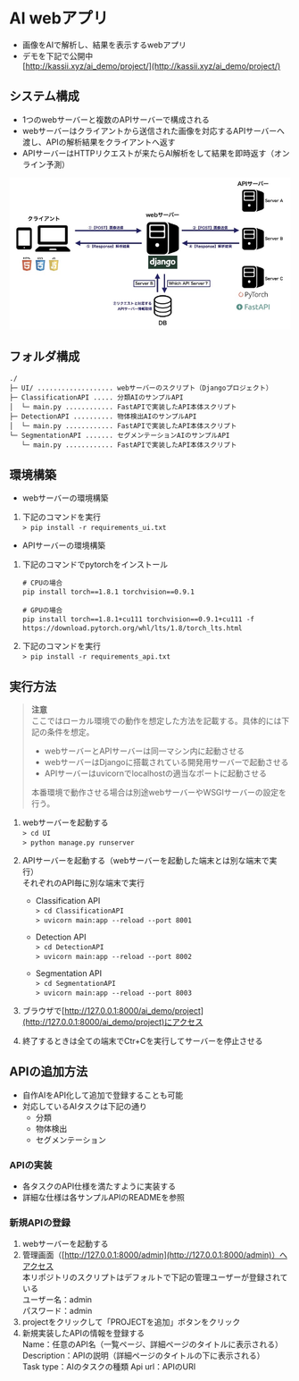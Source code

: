 # AI webアプリ  
* 画像をAIで解析し、結果を表示するwebアプリ  
* デモを下記で公開中  
  [http://kassii.xyz/ai_demo/project/](http://kassii.xyz/ai_demo/project/)

## システム構成  
* 1つのwebサーバーと複数のAPIサーバーで構成される  
* webサーバーはクライアントから送信された画像を対応するAPIサーバーへ渡し、APIの解析結果をクライアントへ返す  
* APIサーバーはHTTPリクエストが来たらAI解析をして結果を即時返す（オンライン予測）  
<img src="docs/system_image.jpg">

## フォルダ構成  
```
./
├─ UI/ ................... webサーバーのスクリプト（Djangoプロジェクト）  
├─ ClassificationAPI ..... 分類AIのサンプルAPI  
│  └─ main.py ............ FastAPIで実装したAPI本体スクリプト  
├─ DetectionAPI .......... 物体検出AIのサンプルAPI  
│  └─ main.py ............ FastAPIで実装したAPI本体スクリプト  
└─ SegmentationAPI ....... セグメンテーションAIのサンプルAPI  
   └─ main.py ............ FastAPIで実装したAPI本体スクリプト  
```

## 環境構築  
* webサーバーの環境構築  
1. 下記のコマンドを実行  
   `> pip install -r requirements_ui.txt`  

* APIサーバーの環境構築  
1. 下記のコマンドでpytorchをインストール  
   ```
   # CPUの場合  
   pip install torch==1.8.1 torchvision==0.9.1  

   # GPUの場合  
   pip install torch==1.8.1+cu111 torchvision==0.9.1+cu111 -f https://download.pytorch.org/whl/lts/1.8/torch_lts.html  
   ```

2. 下記のコマンドを実行  
   `> pip install -r requirements_api.txt`  


## 実行方法  
> **注意**  
> ここではローカル環境での動作を想定した方法を記載する。具体的には下記の条件を想定。  
> * webサーバーとAPIサーバーは同一マシン内に起動させる  
> * webサーバーはDjangoに搭載されている開発用サーバーで起動させる  
> * APIサーバーはuvicornでlocalhostの適当なポートに起動させる  
> 
> 本番環境で動作させる場合は別途webサーバーやWSGIサーバーの設定を行う。  
>

1. webサーバーを起動する  
   `> cd UI`  
   `> python manage.py runserver`  

2. APIサーバーを起動する（webサーバーを起動した端末とは別な端末で実行）  
   それぞれのAPI毎に別な端末で実行  
   * Classification API  
   `> cd ClassificationAPI`  
   `> uvicorn main:app --reload --port 8001`  

   * Detection API  
   `> cd DetectionAPI`  
   `> uvicorn main:app --reload --port 8002`  

   * Segmentation API  
   `> cd SegmentationAPI`  
   `> uvicorn main:app --reload --port 8003`  

3. ブラウザで[http://127.0.0.1:8000/ai_demo/project](http://127.0.0.1:8000/ai_demo/project)にアクセス  

4. 終了するときは全ての端末でCtr+Cを実行してサーバーを停止させる  

## APIの追加方法  
* 自作AIをAPI化して追加で登録することも可能  
* 対応しているAIタスクは下記の通り  
    * 分類  
    * 物体検出  
    * セグメンテーション  

### APIの実装  
* 各タスクのAPI仕様を満たすように実装する  
* 詳細な仕様は各サンプルAPIのREADMEを参照  

### 新規APIの登録  
1. webサーバーを起動する  
2. 管理画面（[http://127.0.0.1:8000/admin](http://127.0.0.1:8000/admin)）へアクセス  
   本リポジトリのスクリプトはデフォルトで下記の管理ユーザーが登録されている  
   ユーザー名：admin  
   パスワード：admin  
3. projectをクリックして「PROJECTを追加」ボタンをクリック  
4. 新規実装したAPIの情報を登録する  
     Name：任意のAPI名（一覧ページ、詳細ページのタイトルに表示される）  
     Description：APIの説明（詳細ページのタイトルの下に表示される）  
     Task type：AIのタスクの種類
     Api url：APIのURI
